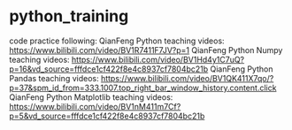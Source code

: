 # python_training
code practice following:
QianFeng Python teaching videos: https://www.bilibili.com/video/BV1R7411F7JV?p=1
QianFeng Python Numpy teaching videos: https://www.bilibili.com/video/BV1Hd4y1C7uQ?p=16&vd_source=fffdce1cf422f8e4c8937cf7804bc21b
QianFeng Python Pandas teaching videos: https://www.bilibili.com/video/BV1QK411X7qo/?p=37&spm_id_from=333.1007.top_right_bar_window_history.content.click
QianFeng Python Matplotlib teaching videos: https://www.bilibili.com/video/BV1nM411m7Cf?p=5&vd_source=fffdce1cf422f8e4c8937cf7804bc21b
